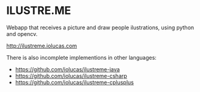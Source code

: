 # ILUSTRE.ME

Webapp that receives a picture and draw people ilustrations, using python and opencv.

http://ilustreme.iolucas.com

There is also incomplete implementions in other languages:
* https://github.com/iolucas/ilustreme-java
* https://github.com/iolucas/ilustreme-csharp
* https://github.com/iolucas/ilustreme-cplusplus
